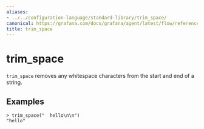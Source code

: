 ```yaml
---
aliases:
- ../../configuration-language/standard-library/trim_space/
canonical: https://grafana.com/docs/grafana/agent/latest/flow/reference/stdlib/trim_space/
title: trim_space
---
```


# trim_space

`trim_space` removes any whitespace characters from the start and end of a string.

## Examples

```river
> trim_space("  hello\n\n")
"hello"
```
